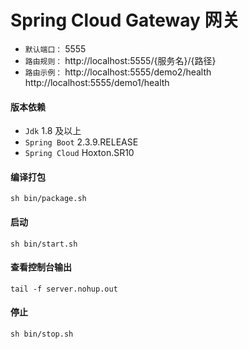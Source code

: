 # Spring Cloud Gateway 网关

- `默认端口：` 5555
- `路由规则：` http://localhost:5555/{服务名}/{路径}
- `路由示例：` http://localhost:5555/demo2/health http://localhost:5555/demo1/health

#### 版本依赖

- `Jdk` 1.8 及以上
- `Spring Boot` 2.3.9.RELEASE
- `Spring Cloud` Hoxton.SR10

#### 编译打包

```shell
sh bin/package.sh
```

#### 启动

```shell
sh bin/start.sh
```

#### 查看控制台输出

```shell
tail -f server.nohup.out
```

#### 停止

```shell
sh bin/stop.sh
```
